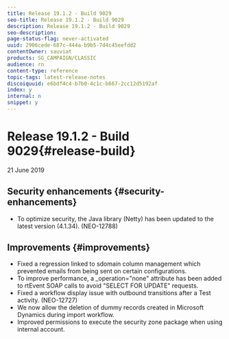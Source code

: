 ```yaml
---
title: Release 19.1.2 - Build 9029
seo-title: Release 19.1.2 - Build 9029
description: Release 19.1.2 - Build 9029
seo-description: 
page-status-flag: never-activated
uuid: 2906cede-687c-444a-b9b5-7d4c45eefdd2
contentOwner: sauviat
products: SG_CAMPAIGN/CLASSIC
audience: rn
content-type: reference
topic-tags: latest-release-notes
discoiquuid: e6bdf4c4-b7b0-4c1c-b667-2cc12d5192af
index: y
internal: n
snippet: y
---
```


# Release 19.1.2 - Build 9029{#release-build}

21 June 2019

## Security enhancements {#security-enhancements}

* To optimize security, the Java library (Netty) has been updated to the latest version (4.1.34). (NEO-12788)

## Improvements {#improvements}

* Fixed a regression linked to sdomain column management which prevented emails from being sent on certain configurations. 
* To improve performance, a _operation="none" attribute has been added to rtEvent SOAP calls to avoid "SELECT FOR UPDATE" requests.
* Fixed a workflow display issue with outbound transitions after a Test activity. (NEO-12727)
* We now allow the deletion of dummy records created in Microsoft Dynamics during import workflow.
* Improved permissions to execute the security zone package when using internal account.

